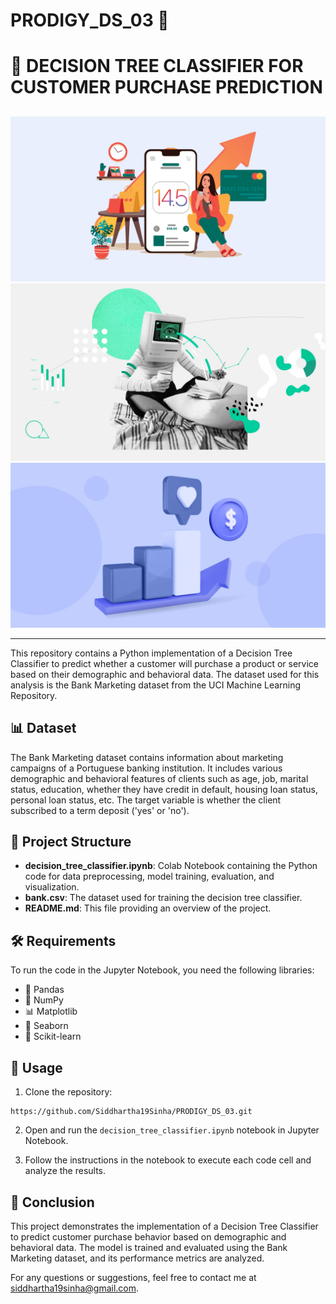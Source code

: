 # PRODIGY_DS_03 🌟
# 🌳 DECISION TREE CLASSIFIER FOR CUSTOMER PURCHASE PREDICTION

##
![Image 1](https://github.com/Siddhartha19Sinha/PRODIGY_DS_03/blob/main/Image1.png)
![Image 2](https://github.com/Siddhartha19Sinha/PRODIGY_DS_03/blob/main/Image2.jpg)
![Image 3](https://github.com/Siddhartha19Sinha/PRODIGY_DS_03/blob/main/Image3.jpg)

---
This repository contains a Python implementation of a Decision Tree Classifier to predict whether a customer will purchase a product or service based on their demographic and behavioral data. The dataset used for this analysis is the Bank Marketing dataset from the UCI Machine Learning Repository.

## 📊 Dataset

The Bank Marketing dataset contains information about marketing campaigns of a Portuguese banking institution. It includes various demographic and behavioral features of clients such as age, job, marital status, education, whether they have credit in default, housing loan status, personal loan status, etc. The target variable is whether the client subscribed to a term deposit ('yes' or 'no').

## 📂 Project Structure

- **decision_tree_classifier.ipynb**: Colab Notebook containing the Python code for data preprocessing, model training, evaluation, and visualization.
- **bank.csv**: The dataset used for training the decision tree classifier.
- **README.md**: This file providing an overview of the project.

## 🛠️ Requirements

To run the code in the Jupyter Notebook, you need the following libraries:

- 🐼 Pandas
- 🔢 NumPy
- 📊 Matplotlib
- 🌊 Seaborn
- 🧠 Scikit-learn

## 🚀 Usage

1. Clone the repository:

```
https://github.com/Siddhartha19Sinha/PRODIGY_DS_03.git
```
2. Open and run the `decision_tree_classifier.ipynb` notebook in Jupyter Notebook.

3. Follow the instructions in the notebook to execute each code cell and analyze the results.

## 🎉 Conclusion

This project demonstrates the implementation of a Decision Tree Classifier to predict customer purchase behavior based on demographic and behavioral data. The model is trained and evaluated using the Bank Marketing dataset, and its performance metrics are analyzed.

For any questions or suggestions, feel free to contact me at [siddhartha19sinha@gmail.com](mailto:siddhartha19sinha@gmail.com).

